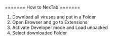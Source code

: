 ======= How to NexTab =======

1. Download all viruses and put in a Folder
2. Open Browser and go to Extensions
3. Activate Developer mode and Load unpacked
4. Select downloaded Folder


